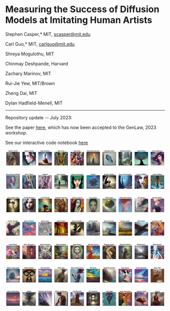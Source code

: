 # Measuring the Success of Diffusion Models at Imitating Human Artists

Stephen Casper,* MIT, [scasper@mit.edu](scasper@mit.edu)

Carl Guo,* MIT, [carlguo@mit.edu](carlguo@mit.edu) 

Shreya Mogulothu, MIT

Chinmay Deshpande, Harvard

Zachary Marinov, MIT

Rui-Jie Yew, MIT/Brown

Zheng Dai, MIT

Dylan Hadfield-Menell, MIT

---

Repository update -- July 2023:

See the paper [here](https://genlaw.github.io/CameraReady/49.pdf), which has now been accepted to the GenLaw, 2023 workshop.

See our interactive code notebook [here](https://colab.research.google.com/drive/1ScHo9uMdUgId0DlSr4W4RgnMD44dLiku?usp=sharing)

![artist imitations](sd_imitation.png)
